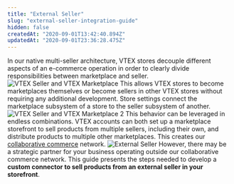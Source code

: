 ```yaml
---
title: "External Seller"
slug: "external-seller-integration-guide"
hidden: false
createdAt: "2020-09-01T13:42:40.894Z"
updatedAt: "2020-09-01T23:36:28.475Z"
---
```


In our native multi-seller architecture, VTEX stores decouple different aspects of an e-commerce operation in order to clearly divide responsibilities between marketplace and seller.
![VTEX Seller and VTEX Marketplace](https://cdn.jsdelivr.net/gh/vtexdocs/dev-portal-content@main/images/external-seller-integration-guide-0.png)
This allows VTEX stores to become marketplaces themselves or become sellers in other VTEX stores without requiring any additional development. Store settings connect the marketplace subsystem of a store to the seller subsystem of another.
![VTEX Seller and VTEX Marketplace 2](https://cdn.jsdelivr.net/gh/vtexdocs/dev-portal-content@main/images/external-seller-integration-guide-1.png)
This behavior can be leveraged in endless combinations. VTEX accounts can both set up a marketplace storefront to sell products from multiple sellers, including their own, and distribute products to multiple other marketplaces. This creates our [collaborative commerce](https://vtex.com/en/blog/strategy/collaborative-commerce-imperative-why-digital-first-collaboration-is-at-the-core-of-todays-business-success/) network.
![External Seller](https://cdn.jsdelivr.net/gh/vtexdocs/dev-portal-content@main/images/external-seller-integration-guide-2.png)
However, there may be a strategic partner for your business operating outside our collaborative commerce network. This guide presents the steps needed to develop a **custom connector to sell products from an external seller in your storefront**.
